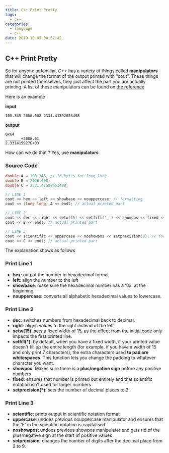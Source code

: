 ```yaml
---
title: C++ Print Pretty
tags:
  - c++
categories:
  - language
  - c++
date: 2019-10-05 08:57:42
---
```


## C++ Print Pretty
So for anyone unfamiliar, C++ has a variety of things called **manipulators** that will change the format of the output printed with "cout". These things are not printed themselves, they just affect the part you are actually printing. A list of these manipulators can be found on [the reference](http://www.cplusplus.com/reference/library/manipulators/)

Here is an example

**input**
```
100.345 2006.008 2331.41592653498
```
**output**
```
0x64             
_______+2006.01  
2.331415927E+03
```
How can we do that ? Yes, use **manipulators**

### Source Code
```c++
double A = 100.345; // 16 bytes for long long
double B = 2006.008;
double C = 2331.41592653498;

// LINE 1 
cout << hex << left << showbase << nouppercase; // formatting
cout << (long long) A << endl; // actual printed part

// LINE 2
cout << dec << right << setw(15) << setfill('_') << showpos << fixed << setprecision(2); // formatting
cout << B << endl; // actual printed part

// LINE 3
cout << scientific << uppercase << noshowpos << setprecision(9); // formatting
cout << C << endl; // actual printed part
```
The explanation shows as follows
### Print Line 1

+ **hex**: 
output the number in hexadecimal format
+ **left**: align the number to the left
+ **showbase**: make sure the hexadecimal number has a '0x' at the beginning
+ **nouppercase**: converts all alphabetic hexadecimal values to lowercase.

### Print Line 2
+ **dec**: switches numbers from hexadecimal back to decimal.
+ **right**: aligns values to the right instead of the left
+ **setw(15)**: sets a fixed width of 15, as the effect from the initial code only impacts the first printed line.
+ **setfill(*)**: by default, when you have a fixed width, if your printed value doesn't fill up the entire length (for example, if you have a width of 15 and only print 7 characters), the extra characters used **to pad are whitespaces**. This function lets you change the padding to whatever character you want.
+ **showpos**: Makes sure there is a **plus/negative sign** before any positive numbers
+ **fixed**: ensures that number is printed out entirely and that scientific notation isn't used for larger numbers
+ **setprecision(*)**: sets the number of decimal places to 2.

### Print Line 3
+ **scientific**: prints output in scientific notation format
+ **uppercase**: undoes previous nouppercase manipulator and ensures that the 'E' in the scientific notation is capitalised
+ **noshowpos**: undoes previous showpos manipulator and gets rid of the plus/negative sign at the start of positive values
+ **setprecision**: changes the number of digits after the decimal place from 2 to 9.



